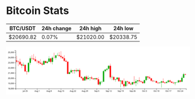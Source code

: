 # Bitcoin Stats

BTC/USDT|24h change|24h high|24h low|
|---|---|---|---|
|$20690.82|0.07%|$21020.00|$20338.75|

<img src="./chart.svg">
